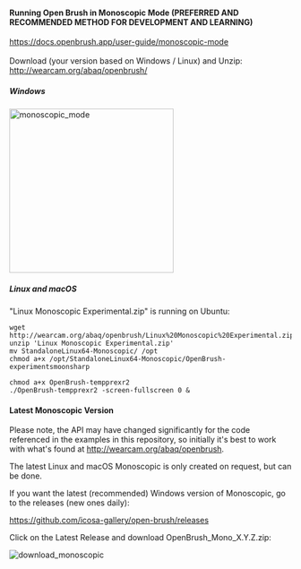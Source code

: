 #### Running Open Brush in Monoscopic Mode (PREFERRED AND RECOMMENDED METHOD FOR DEVELOPMENT AND LEARNING)
https://docs.openbrush.app/user-guide/monoscopic-mode
<br />
<br />
Download (your version based on Windows / Linux) and Unzip:
<br />
http://wearcam.org/abaq/openbrush/

##### Windows
<img width="293" alt="monoscopic_mode" src="https://github.com/dwillington/open-brush/assets/8038214/039fe6a2-5ea5-4fe7-ae87-dadf4162fd85">
<br />

##### Linux and macOS
"Linux Monoscopic Experimental.zip" is running on Ubuntu:

```
wget http://wearcam.org/abaq/openbrush/Linux%20Monoscopic%20Experimental.zip
unzip 'Linux Monoscopic Experimental.zip'
mv StandaloneLinux64-Monoscopic/ /opt
chmod a+x /opt/StandaloneLinux64-Monoscopic/OpenBrush-experimentsmoonsharp

chmod a+x OpenBrush-tempprexr2
./OpenBrush-tempprexr2 -screen-fullscreen 0 &
```



#### Latest Monoscopic Version
Please note, the API may have changed significantly for the code referenced in the examples in this repository, so initially it's best to work with what's found at http://wearcam.org/abaq/openbrush.


The latest Linux and macOS Monoscopic is only created on request, but can be done. 

If you want the latest (recommended) Windows version of Monoscopic, go to the releases (new ones daily):

https://github.com/icosa-gallery/open-brush/releases

Click on the Latest Release and download OpenBrush_Mono_X.Y.Z.zip:

![download_monoscopic](https://github.com/dwillington/open-brush/assets/8038214/eee75953-e14c-431d-ad52-3e298cc30e2e)

